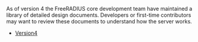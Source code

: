 As of version 4 the FreeRADIUS core development team have maintained a library of detailed design documents.  Developers or first-time contributors may want to review these documents to understand how the server works.

- [Version4](version4/Home)
